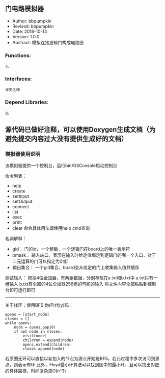 ## 门电路模拟器

- Author: bbpumpkin
- Revised: bbpumpkin
- Date: 2018-10-14
- Version: 1.0.0
- Abstract: 模拟连接逻辑门构成电路图

### Functions:
	无
### Interfaces:
	详见注释
### Depend Libraries:
	无

源代码已做好注释，可以使用Doxygen生成文档（为避免提交内容过大没有提供生成好的文档）
---
### 模拟器使用说明
该模拟器提供一个控制台，运行bin/GSConsole启动控制台

命令列表：
- help 
- create 
- setInput 
- setOutput 
- connect 
- list
- exec
- print
- clear
命令具体用法请使用help *cmd*查询

名词解释：
- gid： 门的id，一个整数，一个逻辑门在board上的唯一表示符
- bmask： 输入端口，表示在输入时给定值绑定到逻辑门的哪一个入口，对于二元运算的门可以指定为0或1
- 输出集合： 一个gid集合，board会从给定的门上收集输入值并缓存

测试输入：
模拟4位全加器，有两组数据，分别存放在a.txt和b.txt中
a.txt只有一组输入
b.txt有全部的4位全加器256组的可能的输入
将文件内容全部粘贴到控制台即可运行即可

---
关于找环：使用BFS
伪(P)代(y)码：
```
opens = [start_node]
closes = []
while opens:
	node = opens.pop(0)
	if not node in closes:
		visit(node)
		children = expand(node)
		opens.extend(children)
		closes.append(node)
```
若原图无环可以直接以新加入的节点为源点开始跑BFS，若此过程中多次访问到源点，则表示有环
此外，Floyd最小环算法可以找到图中的最小环，且可以找出对应的具体路径，时间复杂度O(n^3)

